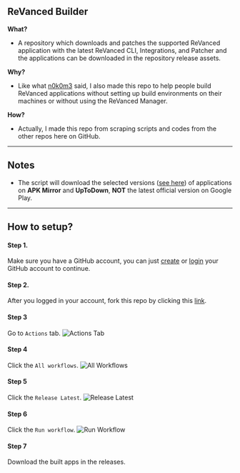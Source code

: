 ## ReVanced Builder

**What?**
- A repository which downloads and patches the supported ReVanced application with the latest ReVanced CLI, Integrations, and Patcher and the applications can be downloaded in the repository release assets.

**Why?**
- Like what [n0k0m3](https://github.com/n0k0m3) said, I also made this repo to help people build ReVanced applications without setting up build environments on their machines or without using the ReVanced Manager.

**How?**
- Actually, I made this repo from scraping scripts and codes from the other repos here on GitHub.

---

## Notes
- The script will download the selected versions ([see here](/revanced/assets/versions)) of applications on **APK Mirror** and **UpToDown**, **NOT** the latest official version on Google Play.

---

## How to setup?

#### Step 1.
Make sure you have a GitHub account, you can just [create](https://github.com/signup) or [login](https://github.com/login) your GitHub account to continue.

#### Step 2.
After you logged in your account, fork this repo by clicking this [link](https://github.com/SCPF-Archive/repo.1/fork).

#### Step 3
Go to `Actions` tab.
![Actions Tab](https://add.pics/images/2022/12/29/IMG_20221229_213615.jpeg)

#### Step 4
Click the `All workflows`.
![All Workflows](https://add.pics/images/2022/12/29/IMG_20221229_213911.jpeg)

#### Step 5
Click the `Release Latest`.
![Release Latest](https://add.pics/images/2022/12/29/IMG_20221229_214041.jpeg)

#### Step 6
Click the `Run workflow`.
![Run Workflow](https://add.pics/images/2022/12/29/IMG_20221229_214624.jpeg)

#### Step 7
Download the built apps in the releases.
